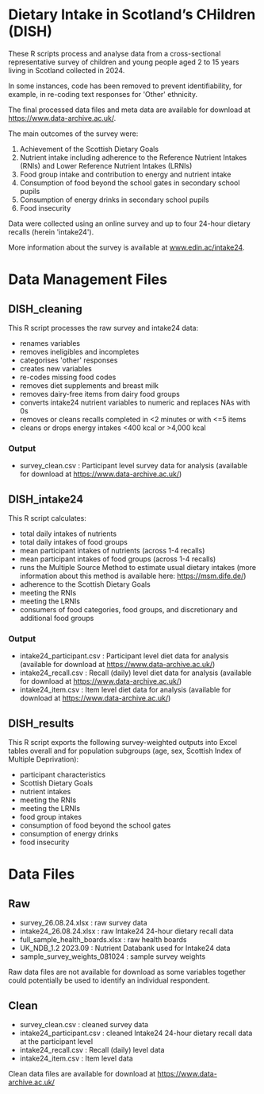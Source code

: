 # Dietary Intake in Scotland’s CHildren (DISH)

These R scripts process and analyse data from a cross-sectional representative survey of children and young people aged 2 to 15 years living in Scotland collected in 2024. 

In some instances, code has been removed to prevent identifiability, for example, in re-coding text responses for 'Other' ethnicity. 

The final processed data files and meta data are available for download at https://www.data-archive.ac.uk/. 

The main outcomes of the survey were:
1. Achievement of the Scottish Dietary Goals
2. Nutrient intake including adherence to the Reference Nutrient Intakes (RNIs) and Lower Reference Nutrient Intakes (LRNIs)
3. Food group intake and contribution to energy and nutrient intake
4. Consumption of food beyond the school gates in secondary school pupils
5. Consumption of energy drinks in secondary school pupils
6. Food insecurity 

Data were collected using an online survey and up to four 24-hour dietary recalls (herein 'intake24').

More information about the survey is available at www.edin.ac/intake24. 

# Data Management Files
## DISH_cleaning

This R script processes the raw survey and intake24 data: 
- renames variables 
- removes ineligibles and incompletes
- categorises 'other' responses
- creates new variables
- re-codes missing food codes
- removes diet supplements and breast milk
- removes dairy-free items from dairy food groups
- converts intake24 nutrient variables to numeric and replaces NAs with 0s
- removes or cleans recalls completed in <2 minutes or with <=5 items
- cleans or drops energy intakes <400 kcal or >4,000 kcal

### Output
- survey_clean.csv : Participant level survey data for analysis (available for download at https://www.data-archive.ac.uk/)
  
## DISH_intake24

This R script calculates:
- total daily intakes of nutrients
- total daily intakes of food groups
- mean participant intakes of nutrients (across 1-4 recalls)
- mean participant intakes of food groups (across 1-4 recalls)
- runs the Multiple Source Method to estimate usual dietary intakes (more information about this method is available here: https://msm.dife.de/)
- adherence to the Scottish Dietary Goals
- meeting the RNIs
- meeting the LRNIs
- consumers of food categories, food groups, and discretionary and additional food groups

### Output
- intake24_participant.csv : Participant level diet data for analysis (available for download at https://www.data-archive.ac.uk/)
- intake24_recall.csv : Recall (daily) level diet data for analysis (available for download at https://www.data-archive.ac.uk/)
- intake24_item.csv : Item level diet data for analysis (available for download at https://www.data-archive.ac.uk/)

## DISH_results

This R script exports the following survey-weighted outputs into Excel tables overall and for population subgroups (age, sex, Scottish Index of Multiple Deprivation):
- participant characteristics
- Scottish Dietary Goals
- nutrient intakes
- meeting the RNIs
- meeting the LRNIs
- food group intakes
- consumption of food beyond the school gates
- consumption of energy drinks
- food insecurity


# Data Files
## Raw

- survey_26.08.24.xlsx : raw survey data
- intake24_26.08.24.xlsx : raw Intake24 24-hour dietary recall data
- full_sample_health_boards.xlsx : raw health boards
- UK_NDB_1.2 2023.09 : Nutrient Databank used for Intake24 data
- sample_survey_weights_081024 : sample survey weights

Raw data files are not available for download as some variables together could potentially be used to identify an individual respondent. 

## Clean

- survey_clean.csv : cleaned survey data
- intake24_participant.csv : cleaned Intake24 24-hour dietary recall data at the participant level
- intake24_recall.csv : Recall (daily) level data
- intake24_item.csv : Item level data

Clean data files are available for download at https://www.data-archive.ac.uk/
